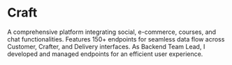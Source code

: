 # Craft
A comprehensive platform integrating social, e-commerce, courses, and chat functionalities. Features 150+ endpoints for seamless data flow across Customer, Crafter, and Delivery interfaces. As Backend Team Lead, I developed and managed endpoints for an efficient user experience.
